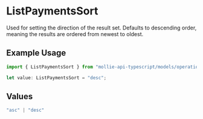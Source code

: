 # ListPaymentsSort

Used for setting the direction of the result set. Defaults to descending order, meaning the results are ordered from
newest to oldest.

## Example Usage

```typescript
import { ListPaymentsSort } from "mollie-api-typescript/models/operations";

let value: ListPaymentsSort = "desc";
```

## Values

```typescript
"asc" | "desc"
```